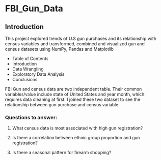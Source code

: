 # FBI_Gun_Data

## Introduction

This project explored trends of U.S gun purchases and its relationship with census variables and transformed, combined and visualized gun and census datasets using NumPy, Pandas and Matplotlib
<ul>
  <li>Table of Contents</li>

<li>Introduction</li>

<li>Data Wrangling</li>

<li>Exploratory Data Analysis</li>

<li>Conclusions</li>
</ul>
FBI Gun and census data are two independent table. Their common variables/value include state of United States and year month, which requires data cleaning at first. I joined these two dataset to see the relationship between gun purchase and census variable.

### Questions to answer:

1. What census data is most associated with high gun registration?

2. Is there a correlation between ethnic group proportion and gun registration?

3. Is there a seasonal pattern for firearm shopping?
